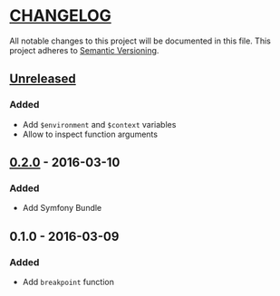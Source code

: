# [CHANGELOG](http://keepachangelog.com/)
All notable changes to this project will be documented in this file.
This project adheres to [Semantic Versioning](http://semver.org/).

## [Unreleased][unreleased]

### Added
- Add `$environment` and `$context` variables
- Allow to inspect function arguments

## [0.2.0] - 2016-03-10

### Added
- Add Symfony Bundle

## 0.1.0 - 2016-03-09

### Added
- Add `breakpoint` function


[unreleased]: https://github.com/ajgarlag/AjglBreakpointTwigExtension/compare/0.2.0...master
[0.2.0]: https://github.com/ajgarlag/AjglBreakpointTwigExtension/compare/0.1.0...0.2.0
